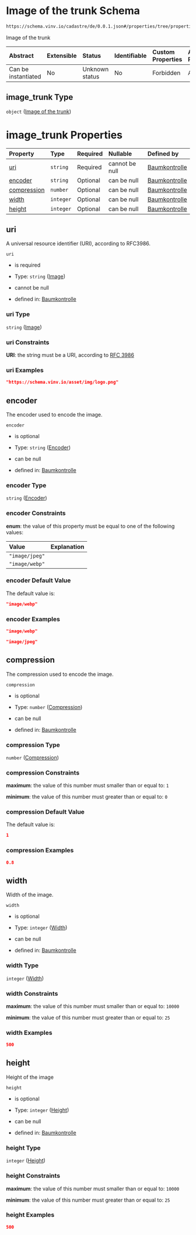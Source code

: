# Image of the trunk Schema

```txt
https://schema.vinv.io/cadastre/de/0.0.1.json#/properties/tree/properties/trunk/properties/image_trunk
```

Image of the trunk

| Abstract            | Extensible | Status         | Identifiable | Custom Properties | Additional Properties | Access Restrictions | Defined In                                                                                                                 |
| :------------------ | :--------- | :------------- | :----------- | :---------------- | :-------------------- | :------------------ | :------------------------------------------------------------------------------------------------------------------------- |
| Can be instantiated | No         | Unknown status | No           | Forbidden         | Allowed               | none                | [dereferenced.doc.json\*](../../../../../../vinv-schemas/vinv-tree/out/0.0.1/dereferenced.doc.json "open original schema") |

## image\_trunk Type

`object` ([Image of the trunk](dereferenced-properties-baum-daten-properties-trunk-properties-image-of-the-trunk.md))

# image\_trunk Properties

| Property                    | Type      | Required | Nullable       | Defined by                                                                                                                                                                                                                                                   |
| :-------------------------- | :-------- | :------- | :------------- | :----------------------------------------------------------------------------------------------------------------------------------------------------------------------------------------------------------------------------------------------------------- |
| [uri](#uri)                 | `string`  | Required | cannot be null | [Baumkontrolle](dereferenced-properties-baum-daten-properties-trunk-properties-image-of-the-trunk-properties-image.md "https://schema.vinv.io/cadastre/de/0.0.1.json#/properties/tree/properties/trunk/properties/image_trunk/properties/uri")               |
| [encoder](#encoder)         | `string`  | Optional | can be null    | [Baumkontrolle](dereferenced-properties-baum-daten-properties-trunk-properties-image-of-the-trunk-properties-encoder.md "https://schema.vinv.io/cadastre/de/0.0.1.json#/properties/tree/properties/trunk/properties/image_trunk/properties/encoder")         |
| [compression](#compression) | `number`  | Optional | can be null    | [Baumkontrolle](dereferenced-properties-baum-daten-properties-trunk-properties-image-of-the-trunk-properties-compression.md "https://schema.vinv.io/cadastre/de/0.0.1.json#/properties/tree/properties/trunk/properties/image_trunk/properties/compression") |
| [width](#width)             | `integer` | Optional | can be null    | [Baumkontrolle](dereferenced-properties-baum-daten-properties-trunk-properties-image-of-the-trunk-properties-width.md "https://schema.vinv.io/cadastre/de/0.0.1.json#/properties/tree/properties/trunk/properties/image_trunk/properties/width")             |
| [height](#height)           | `integer` | Optional | can be null    | [Baumkontrolle](dereferenced-properties-baum-daten-properties-trunk-properties-image-of-the-trunk-properties-height.md "https://schema.vinv.io/cadastre/de/0.0.1.json#/properties/tree/properties/trunk/properties/image_trunk/properties/height")           |

## uri

A universal resource identifier (URI), according to RFC3986.

`uri`

*   is required

*   Type: `string` ([Image](dereferenced-properties-baum-daten-properties-trunk-properties-image-of-the-trunk-properties-image.md))

*   cannot be null

*   defined in: [Baumkontrolle](dereferenced-properties-baum-daten-properties-trunk-properties-image-of-the-trunk-properties-image.md "https://schema.vinv.io/cadastre/de/0.0.1.json#/properties/tree/properties/trunk/properties/image_trunk/properties/uri")

### uri Type

`string` ([Image](dereferenced-properties-baum-daten-properties-trunk-properties-image-of-the-trunk-properties-image.md))

### uri Constraints

**URI**: the string must be a URI, according to [RFC 3986](https://tools.ietf.org/html/rfc3986 "check the specification")

### uri Examples

```json
"https://schema.vinv.io/asset/img/logo.png"
```

## encoder

The encoder used to encode the image.

`encoder`

*   is optional

*   Type: `string` ([Encoder](dereferenced-properties-baum-daten-properties-trunk-properties-image-of-the-trunk-properties-encoder.md))

*   can be null

*   defined in: [Baumkontrolle](dereferenced-properties-baum-daten-properties-trunk-properties-image-of-the-trunk-properties-encoder.md "https://schema.vinv.io/cadastre/de/0.0.1.json#/properties/tree/properties/trunk/properties/image_trunk/properties/encoder")

### encoder Type

`string` ([Encoder](dereferenced-properties-baum-daten-properties-trunk-properties-image-of-the-trunk-properties-encoder.md))

### encoder Constraints

**enum**: the value of this property must be equal to one of the following values:

| Value          | Explanation |
| :------------- | :---------- |
| `"image/jpeg"` |             |
| `"image/webp"` |             |

### encoder Default Value

The default value is:

```json
"image/webp"
```

### encoder Examples

```json
"image/webp"
```

```json
"image/jpeg"
```

## compression

The compression used to encode the image.

`compression`

*   is optional

*   Type: `number` ([Compression](dereferenced-properties-baum-daten-properties-trunk-properties-image-of-the-trunk-properties-compression.md))

*   can be null

*   defined in: [Baumkontrolle](dereferenced-properties-baum-daten-properties-trunk-properties-image-of-the-trunk-properties-compression.md "https://schema.vinv.io/cadastre/de/0.0.1.json#/properties/tree/properties/trunk/properties/image_trunk/properties/compression")

### compression Type

`number` ([Compression](dereferenced-properties-baum-daten-properties-trunk-properties-image-of-the-trunk-properties-compression.md))

### compression Constraints

**maximum**: the value of this number must smaller than or equal to: `1`

**minimum**: the value of this number must greater than or equal to: `0`

### compression Default Value

The default value is:

```json
1
```

### compression Examples

```json
0.8
```

## width

Width of the image.

`width`

*   is optional

*   Type: `integer` ([Width](dereferenced-properties-baum-daten-properties-trunk-properties-image-of-the-trunk-properties-width.md))

*   can be null

*   defined in: [Baumkontrolle](dereferenced-properties-baum-daten-properties-trunk-properties-image-of-the-trunk-properties-width.md "https://schema.vinv.io/cadastre/de/0.0.1.json#/properties/tree/properties/trunk/properties/image_trunk/properties/width")

### width Type

`integer` ([Width](dereferenced-properties-baum-daten-properties-trunk-properties-image-of-the-trunk-properties-width.md))

### width Constraints

**maximum**: the value of this number must smaller than or equal to: `10000`

**minimum**: the value of this number must greater than or equal to: `25`

### width Examples

```json
500
```

## height

Height of the image

`height`

*   is optional

*   Type: `integer` ([Height](dereferenced-properties-baum-daten-properties-trunk-properties-image-of-the-trunk-properties-height.md))

*   can be null

*   defined in: [Baumkontrolle](dereferenced-properties-baum-daten-properties-trunk-properties-image-of-the-trunk-properties-height.md "https://schema.vinv.io/cadastre/de/0.0.1.json#/properties/tree/properties/trunk/properties/image_trunk/properties/height")

### height Type

`integer` ([Height](dereferenced-properties-baum-daten-properties-trunk-properties-image-of-the-trunk-properties-height.md))

### height Constraints

**maximum**: the value of this number must smaller than or equal to: `10000`

**minimum**: the value of this number must greater than or equal to: `25`

### height Examples

```json
500
```

